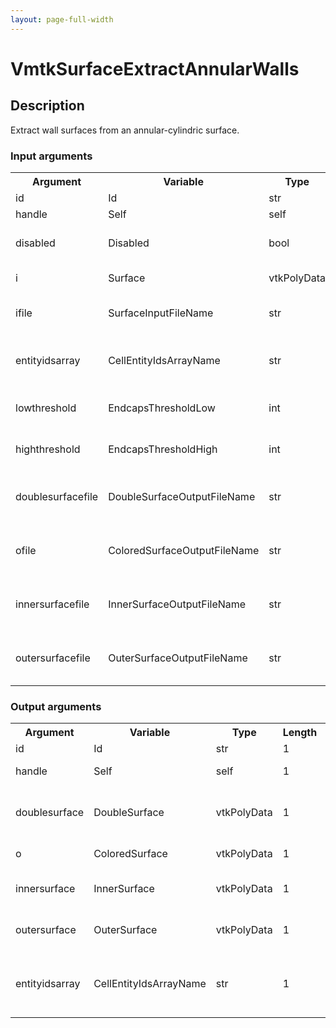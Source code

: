 ```yaml
---
layout: page-full-width
---
```

<h1>VmtkSurfaceExtractAnnularWalls</h1>
<h2>Description</h2>
Extract wall surfaces from an annular-cylindric surface.
<h3>Input arguments</h3>
<table class="vmtkscripts">
<tr>
<th>Argument</th><th>Variable</th><th>Type</th><th>Length</th><th>Range</th><th>Default</th><th>Description</th>
</tr>
<tr><td>id</td><td>Id</td><td>str</td><td>1</td><td></td><td>0</td><td>script id</td>
</tr>
<tr><td>handle</td><td>Self</td><td>self</td><td>1</td><td></td><td></td><td>handle to self</td>
</tr>
<tr><td>disabled</td><td>Disabled</td><td>bool</td><td>1</td><td></td><td>0</td><td>disable execution and piping</td>
</tr>
<tr><td>i</td><td>Surface</td><td>vtkPolyData</td><td>1</td><td></td><td></td><td>the input surface</td>
</tr>
<tr><td>ifile</td><td>SurfaceInputFileName</td><td>str</td><td>1</td><td></td><td></td><td>filename for the default Surface reader</td>
</tr>
<tr><td>entityidsarray</td><td>CellEntityIdsArrayName</td><td>str</td><td>1</td><td></td><td>CellEntityIds</td><td>name of the array where entity ids have been stored</td>
</tr>
<tr><td>lowthreshold</td><td>EndcapsThresholdLow</td><td>int</td><td>1</td><td></td><td>0</td><td>lower threshold for encaps filtering</td>
</tr>
<tr><td>highthreshold</td><td>EndcapsThresholdHigh</td><td>int</td><td>1</td><td></td><td>1</td><td>higher threshold for encaps filtering</td>
</tr>
<tr><td>doublesurfacefile</td><td>DoubleSurfaceOutputFileName</td><td>str</td><td>1</td><td></td><td></td><td>filename for the default DoubleSurface writer</td>
</tr>
<tr><td>ofile</td><td>ColoredSurfaceOutputFileName</td><td>str</td><td>1</td><td></td><td></td><td>filename for the default ColoredSurface writer</td>
</tr>
<tr><td>innersurfacefile</td><td>InnerSurfaceOutputFileName</td><td>str</td><td>1</td><td></td><td></td><td>filename for the default InnerSurface writer</td>
</tr>
<tr><td>outersurfacefile</td><td>OuterSurfaceOutputFileName</td><td>str</td><td>1</td><td></td><td></td><td>filename for the default OuterSurface writer</td>
</tr>
</table>
<h3>Output arguments</h3>
<table class="vmtkscripts">
<tr>
<th>Argument</th><th>Variable</th><th>Type</th><th>Length</th><th>Range</th><th>Default</th><th>Description</th>
</tr>
<tr><td>id</td><td>Id</td><td>str</td><td>1</td><td></td><td>0</td><td>script id</td>
</tr>
<tr><td>handle</td><td>Self</td><td>self</td><td>1</td><td></td><td></td><td>handle to self</td>
</tr>
<tr><td>doublesurface</td><td>DoubleSurface</td><td>vtkPolyData</td><td>1</td><td></td><td></td><td>the double surface without caps</td>
</tr>
<tr><td>o</td><td>ColoredSurface</td><td>vtkPolyData</td><td>1</td><td></td><td></td><td>the colored surface</td>
</tr>
<tr><td>innersurface</td><td>InnerSurface</td><td>vtkPolyData</td><td>1</td><td></td><td></td><td>the innermost surface</td>
</tr>
<tr><td>outersurface</td><td>OuterSurface</td><td>vtkPolyData</td><td>1</td><td></td><td></td><td>the outermost surface</td>
</tr>
<tr><td>entityidsarray</td><td>CellEntityIdsArrayName</td><td>str</td><td>1</td><td></td><td>CellEntityIds</td><td>name of the array where entity ids have been stored</td>
</tr>
</table>


